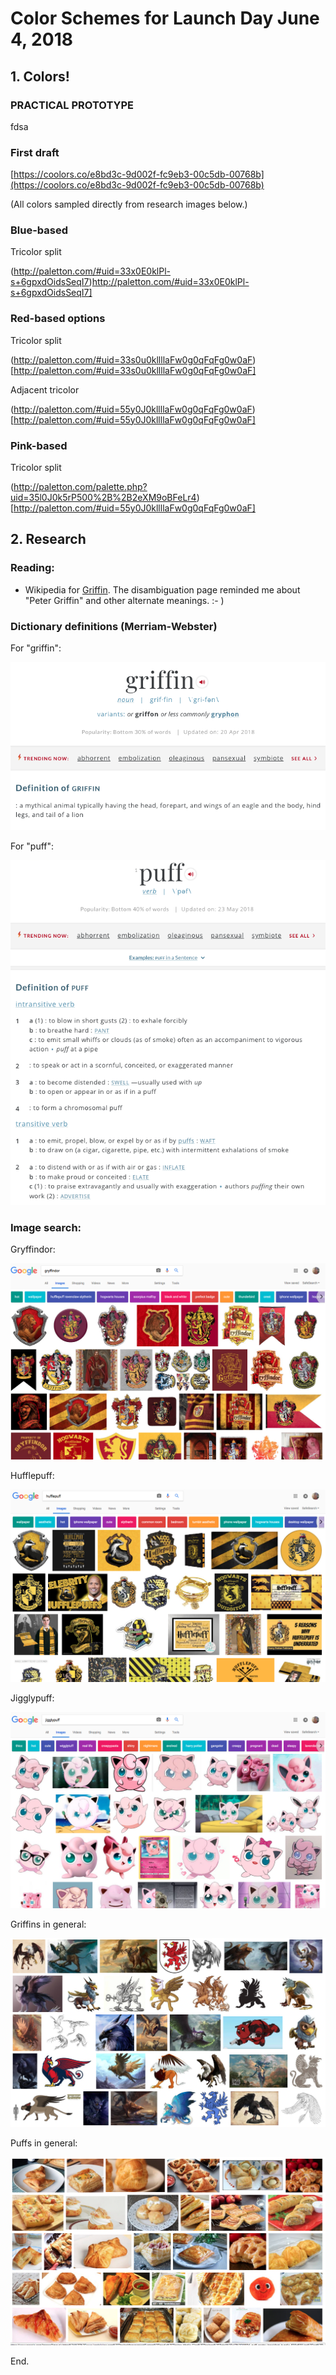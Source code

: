 # Color Schemes for Launch Day June 4, 2018

## 1. Colors!

### PRACTICAL PROTOTYPE

fdsa

### First draft

[https://coolors.co/e8bd3c-9d002f-fc9eb3-00c5db-00768b](https://coolors.co/e8bd3c-9d002f-fc9eb3-00c5db-00768b)

(All colors sampled directly from research images below.)

### Blue-based

Tricolor split

(http://paletton.com/#uid=33x0E0klPl-s+6gpxdOidsSeqI7)http://paletton.com/#uid=33x0E0klPl-s+6gpxdOidsSeqI7]

### Red-based options

Tricolor split 

(http://paletton.com/#uid=33s0u0kllllaFw0g0qFqFg0w0aF)[http://paletton.com/#uid=33s0u0kllllaFw0g0qFqFg0w0aF]

Adjacent tricolor 

(http://paletton.com/#uid=55y0J0kllllaFw0g0qFqFg0w0aF)[http://paletton.com/#uid=55y0J0kllllaFw0g0qFqFg0w0aF]

### Pink-based

Tricolor split

(http://paletton.com/palette.php?uid=35l0J0k5rP500%2B%2B2eXM9oBFeLr4)[http://paletton.com/#uid=55y0J0kllllaFw0g0qFqFg0w0aF]

## 2. Research

### Reading:

* Wikipedia for [Griffin](https://en.wikipedia.org/wiki/Griffin). The disambiguation page reminded me about "Peter Griffin" and other alternate meanings. :- )

### Dictionary definitions (Merriam-Webster)

For "griffin":

![Griffin definition](./1_def_griffin.png "Griffin definition")

For "puff":

![Griffin definition](./1_def_puff.png "Griffin definition")

### Image search:

Gryffindor:

![Gryffindor](./1_house_gryffindor.png "Gryffindor")

Hufflepuff:

![Hufflepuff](./2_house_hufflepuff.png "Hufflepuff")

Jigglypuff:

![Pokemon](./3_jiggly_puff.png "Pokemon")

Griffins in general:

![Griffins](./4_griffin.png "Griffins")

Puffs in general:

![Puffs](./5_puff.png "Puffs")

End.